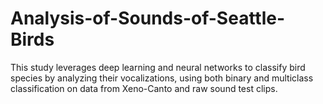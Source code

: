 # Analysis-of-Sounds-of-Seattle-Birds
This study leverages deep learning and neural networks to classify bird species by analyzing their vocalizations, using both binary and multiclass classification on data from Xeno-Canto and raw sound test clips.
